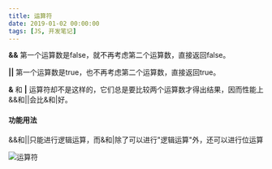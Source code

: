 ```yaml
---
title: 运算符
date: 2019-01-02 00:00:00
tags: [JS, 开发笔记]
---
```




**&&** 第一个运算数是false，就不再考虑第二个运算数，直接返回false。

**||**  第一个运算数是true，也不再考虑第二个运算数，直接返回true。

**&** 和  **|** 运算符却不是这样的，它们总是要比较两个运算数才得出结果，因而性能上&&和||会比&和|好。 



#### 功能用法

&&和||只能进行逻辑运算，而&和|除了可以进行"逻辑运算"外，还可以进行位运算

![运算符](https://raw.githubusercontent.com/Ho-Jack/daily-note/master/img/运算符.png)